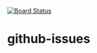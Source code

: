 [![Board Status](https://mashie.visualstudio.com/0ae759d0-b77b-4537-8bc3-e398151a2cc6/4227aec5-4fa7-4da8-b16c-a5d9ebc99ab2/_apis/work/boardbadge/087d01ee-8ce7-42cc-a17e-50e7164b25a2)](https://mashie.visualstudio.com/0ae759d0-b77b-4537-8bc3-e398151a2cc6/_boards/board/t/4227aec5-4fa7-4da8-b16c-a5d9ebc99ab2/Microsoft.RequirementCategory)
# github-issues